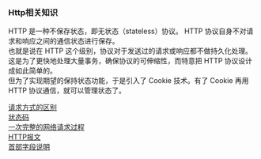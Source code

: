 ### Http相关知识  
HTTP 是一种不保存状态，即无状态（stateless）协议。 HTTP 协议自身不对请求和响应之间的通信状态进行保存。   
也就是说在 HTTP 这个级别，协议对于发送过的请求或响应都不做持久化处理。    
这是为了更快地处理大量事务，确保协议的可伸缩性，而特意把 HTTP 协议设计成如此简单的。  
但为了实现期望的保持状态功能，于是引入了 Cookie 技术。有了 Cookie 再用 HTTP 协议通信，就可以管理状态了。  

[请求方式的区别](library/RequestMethod.md)  
[状态码](library/http_code.md)  
[一次完整的网络请求过程](library/a_complete_network_request_process.md)    
[HTTP报文](library/Message.md)  
[首部字段说明](library/HeadParams.md)  
